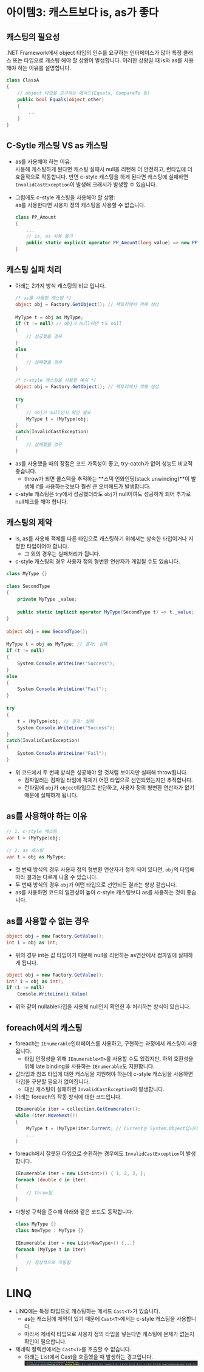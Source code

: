 # 아이템3: 캐스트보다 is, as가 좋다

## 캐스팅의 필요성
.NET Framework에서 object 타입의 인수를 요구하는 인터페이스가 많아 특정 클래스 또는 타입으로 캐스팅 해야 할 상황이 발생합니다. 이러한 상황일 때 is와 as를 사용해야 하는 이유를 설명합니다.
```csharp
class ClassA
{
    // object 타입을 요구하는 메서드(Equals, CompareTo 등)
    public bool Equals(object other)
    {
        ...
    }
}
```


## C-Sytle 캐스팅 VS as 캐스팅
- as를 사용해야 하는 이유: <br>
사용해 캐스팅하게 된다면 캐스팅 실패시 null을 리턴해 더 안전하고, 런타임에 더 효율적으로 작동합니다. 반면 c-style 캐스팅을 하게 된다면 캐스팅에 실패하면 `InvalidCastException`이 발생해 크래시가 발생할 수 있습니다.

- 그럼에도 c-style 캐스팅을 사용해야 할 상황: <br>
as를 사용한다면 사용자 정의 캐스팅을 사용할 수 없습니다.
    ```csharp
    class PP_Amount
    {
        ...
        // is, as 사용 불가
        public static explicit operator PP_Amount(long value) => new PP_Amount(value);
    }
    ```

## 캐스팅 실패 처리
- 아래는 2가지 방식 캐스팅의 비교 입니다.
    ```csharp
    /* as를 사용한 캐스팅 */
    object obj = Factory.GetObject(); // 팩토리에서 객체 생성

    MyType t = obj as MyType;
    if (t != null) // obj가 null이면 t도 null
    {
        // 성공했을 경우
    }
    else
    {
        // 실패했을 경우
    }
    ```
    ```csharp
    /* c-style 캐스팅을 사용한 예시 */
    object obj = Factory.GetObject(); // 팩토리에서 객체 생성

    try
    {
        // obj가 null인지 확인 필요
        MyType t = (MyType)obj;
    }
    catch(InvalidCastException)
    {
        // 실패했을 경우
    }
    ```
- as를 사용했을 때의 장점은 코드 가독성이 좋고, try-catch가 없어 성능도 비교적 좋습니다.
    - throw가 되면 콜스택을 추적하는 **스택 언와인딩(stack unwinding)**이 발생해 if를 사용하는것보다 훨씬 큰 오버헤드가 발생합니다.
- c-style 캐스팅은 try에서 성공했더라도 `obj`가 null이여도 성공하게 되어 추가로 null체크를 해야 합니다.

## 캐스팅의 제약
- is, as를 사용해 객체를 다른 타입으로 캐스팅하기 위해서는 상속한 타입이거나 지정한 타입이어야 합니다.
    - 그 외의 경우는 실패처리가 됩니다.
- c-style 캐스팅의 경우 사용자 정의 형변환 연산자가 개입될 수도 있습니다.
```csharp
class MyType {}

class SecondType
{
    private MyType _value;

    public static implicit operator MyType(SecondType t) => t._value;
}

object obj = new SecondType();

MyType t = obj as MyType; // 결과: 실패
if (t != null)
{
    System.Console.WriteLine("Success");
}
else
{
    System.Console.WriteLine("Fail");
}

try
{
    t = (MyType)obj; // 결과: 실패
    System.Console.WriteLine("Success");
}
catch(InvalidCastException)
{
    System.Console.WriteLine("Fail");
}
```
- 위 코드에서 두 번째 방식은 성공해야 할 것처럼 보이지만 실패해 throw됩니다.
    - 컴파일러는 컴파일 타임에 객체가 어떤 타입으로 선언되었는지만 추적합니다.
    - 런타임에 `obj`가 `object`타입으로 판단하고, 사용자 정의 형변환 연산자가 없기 때문에 실패하게 됩니다.

## as를 사용해야 하는 이유
```csharp
// 1. c-style 캐스팅
var t = (MyType)obj;

// 2. as 캐스팅
var t = obj as MyType;
```
- 첫 번째 방식의 경우 사용자 정의 형변환 연산자가 정의 되어 있다면, `obj`의 타입에 따라 결과는 다르게 나올 수 있습니다.
- 두 번째 방식의 경우 `obj`가 어떤 타입으로 선언되든 결과는 항상 같습니다.
- as를 사용하면 코드의 일관성이 높아 c-style 캐스팅보다 as를 사용하는 것이 좋습니다.

## as를 사용할 수 없는 경우
```csharp
object obj = new Factory.GetValue();
int i = obj as int;
```
- 위의 경우 int는 값 타입이기 때문에 null을 리턴하는 as연산에서 컴파일에 실패하게 됩니다.
```csharp
object obj = new Factory.GetValue();
int? i = obj as int?;
if (i != null)
    Console.WriteLine(i.Value)
```
- 위와 같이 nullable타입을 사용해 null인지 확인한 후 처리하는 방식이 있습니다.

## foreach에서의 캐스팅
- foreach는 `IEnumerable`인터페이스를 사용하고, 구현하는 과정에서 캐스팅이 사용됩니다.
    - 타입 안정성을 위해 `IEnumerable<T>`를 사용할 수도 있겠지만, 하위 호환성을 위해 late binding을 사용하는 `IEnumerable`도 지원합니다.
- 값타입과 참조 타입에 대한 캐스팅을 지원해야 하는데 c-style 캐스팅을 사용하면 타입을 구분할 필요가 없어집니다.
    - 대신 캐스팅이 실패하면 `InvalidCastException`이 발생합니다.
- 아래는 foreach의 작동 방식에 대한 코드입니다.
    ```csharp
    IEnumerable iter = collection.GetEnumerator();
    while (iter.MoveNext())
    {
        MyType t = (MyType)iter.Current; // Current는 System.Object입니다.
        ...
    }
    ```
- foreach에서 잘못된 타입으로 순환하는 경우에도 `InvalidCastException`이 발생합니다.
    ```csharp
    IEnumerable iter = new List<int>() { 1, 2, 3, };
    foreach (double d in iter)
    {
        // throw됨
    }
    ```
- 다형성 규칙을 준수해 아래와 같은 코드도 동작합니다.
    ```csharp
    class MyType {}
    class NewType : MyType {}

    IEnumerable iter = new List<NewType>() {...}
    foreach (MyType t in iter)
    {
        // 정상적으로 작동함
    }
    ```
# LINQ
- LINQ에는 특정 타입으로 캐스팅하는 메서드 `Cast<T>`가 있습니다.
    - as는 캐스팅에 제약이 있기 때문에 `Cast<T>`에서는 c-style 캐스팅을 사용합니다.
    - 따라서 제네릭 타입으로 사용자 정의 타입을 넣는다면 캐스팅에 문제가 없는지 확인이 필요합니다.
- 제네릭 컬렉션에서는 `Cast<T>`를 호출할 수 없습니다.
    - 아래는 List<int>에서 Cast<double>을 호출했을 때 발생하는 경고입니다.
    ![](image/CastT.png)